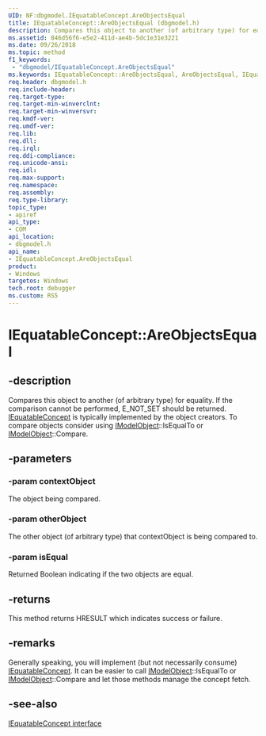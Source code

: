 ```yaml
---
UID: NF:dbgmodel.IEquatableConcept.AreObjectsEqual
title: IEquatableConcept::AreObjectsEqual (dbgmodel.h)
description: Compares this object to another (of arbitrary type) for equality.  If the comparison cannot be performed, E_NOT_SET should be returned.
ms.assetid: 846d56f6-e5e2-411d-ae4b-5dc1e31e3221
ms.date: 09/26/2018
ms.topic: method
f1_keywords:
 - "dbgmodel/IEquatableConcept.AreObjectsEqual"
ms.keywords: IEquatableConcept::AreObjectsEqual, AreObjectsEqual, IEquatableConcept.AreObjectsEqual, IEquatableConcept::AreObjectsEqual, IEquatableConcept.AreObjectsEqual
req.header: dbgmodel.h
req.include-header:
req.target-type:
req.target-min-winverclnt:
req.target-min-winversvr:
req.kmdf-ver:
req.umdf-ver:
req.lib:
req.dll:
req.irql: 
req.ddi-compliance:
req.unicode-ansi:
req.idl:
req.max-support:
req.namespace:
req.assembly:
req.type-library: 
topic_type: 
- apiref
api_type: 
- COM
api_location: 
- dbgmodel.h
api_name: 
- IEquatableConcept.AreObjectsEqual
product:
- Windows
targetos: Windows
tech.root: debugger
ms.custom: RS5
---
```


# IEquatableConcept::AreObjectsEqual


## -description

Compares this object to another (of arbitrary type) for equality.  If the comparison cannot be performed, E_NOT_SET should be returned.
[IEquatableConcept](nn-dbgmodel-iequatableconcept.md) is typically implemented by the object creators.  To compare objects consider using [IModelObject](nn-dbgmodel-imodelobject.md)::IsEqualTo or [IModelObject](nn-dbgmodel-imodelobject.md)::Compare.

## -parameters

### -param contextObject
The object being compared.

### -param otherObject
The other object (of arbitrary type) that contextObject is being compared to.


### -param isEqual
Returned Boolean indicating if the two objects are equal. 


## -returns
This method returns HRESULT which indicates success or failure.

## -remarks

Generally speaking, you will implement (but not necessarily consume) [IEquatableConcept](nn-dbgmodel-iequatableconcept.md).  It can be easier to call [IModelObject](nn-dbgmodel-imodelobject.md)::IsEqualTo or [IModelObject](nn-dbgmodel-imodelobject.md)::Compare and let those methods manage the concept fetch.


## -see-also

[IEquatableConcept interface](nn-dbgmodel-iequatableconcept.md)
